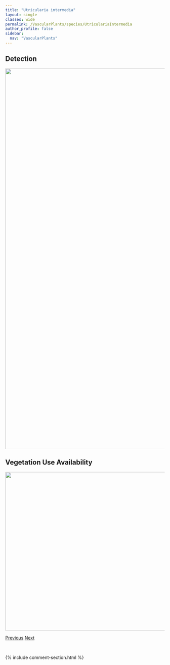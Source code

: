 ```yaml
---
title: "Utricularia intermedia"
layout: single
classes: wide
permalink: /VascularPlants/species/UtriculariaIntermedia
author_profile: false
sidebar:
  nav: "VascularPlants"
---
```


<h2>Detection</h2>

<a href="https://drive.google.com/uc?export=view&id=1CZHy5uJsUay7XknHDuournZCIdfXEpqa">
<img src="https://drive.google.com/uc?export=view&id=1CZHy5uJsUay7XknHDuournZCIdfXEpqa" height = "1200" width = "800">
</a>


<h2>Vegetation Use Availability</h2>

<a href="https://drive.google.com/uc?export=view&id=1BMja-HI3_H63_coORMVBRLkX9ptS1WIS">
<img src="https://drive.google.com/uc?export=view&id=1BMja-HI3_H63_coORMVBRLkX9ptS1WIS" height = "500" width = "1000">
</a>


<a href="/DevelopmentWebsite/VascularPlants/species/UrticaDioica" class="pagination--pager" title="Urtica dioica">Previous</a> <a href="/DevelopmentWebsite/VascularPlants/species/UtriculariaMinor" class="pagination--pager" title="Utricularia minor">Next</a>

<p>&nbsp;</p>

{% include comment-section.html %}
